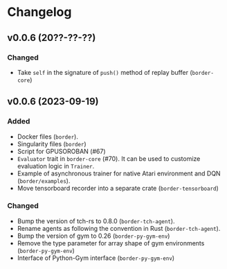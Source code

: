 # Changelog

## v0.0.6 (20??-??-??)

### Changed

* Take `self` in the signature of `push()` method of replay buffer (`border-core`)

## v0.0.6 (2023-09-19)

### Added

* Docker files (`border`).
* Singularity files (`border`)
* Script for GPUSOROBAN (#67)
* `Evaluator` trait in `border-core` (#70). It can be used to customize evaluation logic in `Trainer`.
* Example of asynchronous trainer for native Atari environment and DQN (`border/examples`).
* Move tensorboard recorder into a separate crate (`border-tensorboard`)

### Changed

* Bump the version of tch-rs to 0.8.0 (`border-tch-agent`).
* Rename agents as following the convention in Rust (`border-tch-agent`).
* Bump the version of gym to 0.26 (`border-py-gym-env`)
* Remove the type parameter for array shape of gym environments (`border-py-gym-env`)
* Interface of Python-Gym interface (`border-py-gym-env`)
